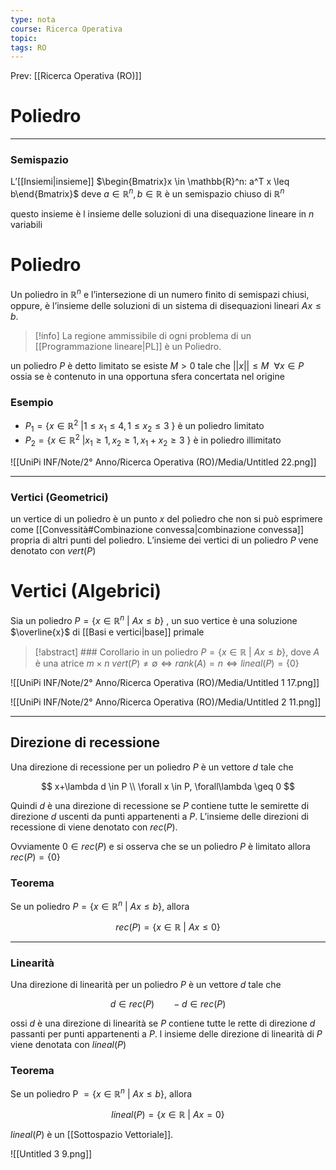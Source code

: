 ```yaml
---
type: nota
course: Ricerca Operativa
topic: 
tags: RO
---
```


Prev: [[Ricerca Operativa (RO)]]

# Poliedro
---
### Semispazio

L’[[Insiemi|insieme]] $\begin{Bmatrix}x \in \mathbb{R}^n: a^T x \leq b\end{Bmatrix}$  deve  $a \in \mathbb{R}^n,b \in \mathbb{R}$  è un semispazio chiuso di $\mathbb{R}^n$

questo insieme è l insieme delle soluzioni di una disequazione lineare in $n$  variabili

# Poliedro

Un poliedro in $\mathbb{R}^n$ e l’intersezione di un numero finito di semispazi chiusi, oppure, è l’insieme delle soluzioni di un sistema di disequazioni lineari $Ax \leq b$.
>[!info]
>La regione ammissibile di ogni problema di un [[Programmazione lineare|PL]] è un Poliedro.

un poliedro $P$  è detto limitato se esiste $M > 0$ tale che $||x|| \leq M \ \ \forall x \in P$ ossia se è contenuto in una opportuna sfera concertata nel origine



### Esempio

- $P_1 =\{x \in \mathbb{R}^2 \ | 1 \leq x_1 \leq 4,1 \leq x_2\leq3 \ \}$ è un poliedro limitato
- $P_2 =\{x \in \mathbb{R}^2 \ | x_1 \geq 1,x_2 \geq 1, x_1+x_2\geq 3 \ \}$ è in poliedro illimitato

![[UniPi INF/Note/2° Anno/Ricerca Operativa (RO)/Media/Untitled 22.png]]

---

### Vertici (Geometrici)

un vertice di un poliedro è un punto $x$  del poliedro che non si può esprimere come [[Convessità#Combinazione convessa|combinazione convessa]] propria di altri punti del poliedro. L’insieme dei vertici di un poliedro $P$ vene denotato con $vert(P)$

# Vertici (Algebrici)

Sia un poliedro $P = \{x \in \mathbb{R}^n \ | \ Ax \leq b   \}$ ,  un suo vertice è una soluzione $\overline{x}$ di [[Basi e vertici|base]] primale

>[!abstract] ### Corollario
in un poliedro $P =\{x \in \mathbb{R} \ | \ Ax \leq b\}$, dove $A$ è una atrice $m \times n$
   $vert(P) \not= \emptyset\iff rank(A) =n \iff lineal(P) = \{0\}$

<aside>

</aside>

![[UniPi INF/Note/2° Anno/Ricerca Operativa (RO)/Media/Untitled 1 17.png]]

![[UniPi INF/Note/2° Anno/Ricerca Operativa (RO)/Media/Untitled 2 11.png]]

---

## Direzione di recessione

Una direzione di recessione per un poliedro $P$ è un vettore $d$ tale che

$$
x+\lambda d \in P \\
\forall x \in P, \forall\lambda \geq 0
$$

Quindi $d$ è una direzione di recessione se $P$ contiene tutte le semirette di direzione $d$ uscenti
da punti appartenenti a $P$. L’insieme delle direzioni di recessione di  viene denotato con
$rec (P)$.

Ovviamente $0 \in rec(P)$ e si osserva che se un poliedro $P$ è limitato allora $rec (P) = \{0\}$

### Teorema

Se un poliedro $P = \{x \in \mathbb{R}^n \ | \ Ax \leq b\}$, allora

$$
rec(P) = \{x\in\mathbb{R}\ |\ Ax \leq 0 \}
$$

---

### Linearità

Una direzione di linearità per un poliedro $P$ è un vettore $d$ tale che

$$
d \in rec(P)\ \ \ \ \ \ \ -d \in rec(P)
$$

ossi $d$ è una direzione di linearità se $P$ contiene tutte le rette di direzione $d$ passanti per punti appartenenti a $P$. l insieme delle direzione di linearità di $P$ viene denotata con $lineal(P)$

### Teorema

Se un poliedro P $= \{x \in \mathbb{R}^n \ | \ Ax \leq b\}$, allora

$$
lineal(P) = \{x\in\mathbb{R}\ |\ Ax = 0 \}
$$

$lineal(P)$ è un [[Sottospazio Vettoriale]].

![[Untitled 3 9.png]]